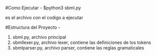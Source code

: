#Como Ejecutar -
$python3 sbml.py <archivo>

<archivo> es el archivo con el codigo a ejecutar

#Estructura del Proyecto -
1. sbml.py, archivo principal
2. sbmllexer.py, archivo lexer, contiene las definiciones de los tokens
3. sbmlparser.py, archivo parser, contiene las reglas gramaticales


